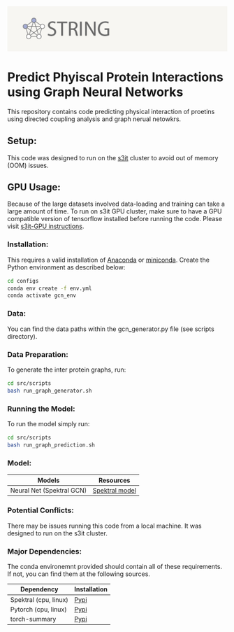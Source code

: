 ![STRING logo](src/configs/logo.jpg)


# Predict Phyiscal Protein Interactions using Graph Neural Networks
This repository contains code predicting physical interaction of proetins using directed coupling analysis and graph nerual netowkrs. 

## Setup:
This code was designed to run on the [s3it](https://apps.s3it.uzh.ch/) cluster to avoid out of memory (OOM) issues.

## GPU Usage:
Because of the large datasets involved data-loading and training can take a large amount of time.
To run on s3it GPU cluster, make sure to have a GPU compatible version of tensorflow installed before running the code. Please visit [s3it-GPU instructions](https://docs.s3it.uzh.ch/cluster/python_tensorflow_example/).

### Installation: 
This requires a valid installation of [Anaconda](https://docs.conda.io/projects/conda/en/latest/user-guide/install/index.html) or [miniconda](https://docs.conda.io/en/latest/miniconda.html). Create the Python environment as described below:

```sh
cd configs
conda env create -f env.yml 
conda activate gcn_env
```
### Data:
You can find the data paths within the gcn_generator.py file (see scripts directory).

### Data Preparation:
To generate the  inter protein graphs, run:

```sh
cd src/scripts
bash run_graph_generator.sh
```
### Running the Model:
To run the model simply run:
```sh
cd src/scripts
bash run_graph_prediction.sh
```

### Model:

| Models | Resources |
| ------ | ------ | 
| Neural Net (Spektral GCN) | [Spektral model](https://github.com/danielegrattarola/spektral/blob/master/examples/graph_prediction/general_gnn.py) |

### Potential Conflicts:
There may be issues running this code from a local machine. It was designed to run on the s3it
cluster. 
### Major Dependencies:
The conda environemnt provided should contain all of these requirements. If not, you can find them at the following sources.

| Dependency | Installation |
| ------ | ------ | 
| Spektral (cpu, linux) |[Pypi](https://pypi.org/project/spektral/)|
| Pytorch (cpu, linux) |[Pypi](https://pytorch.org/)|
| torch-summary |[Pypi](https://pypi.org/project/torch-summary/)|

